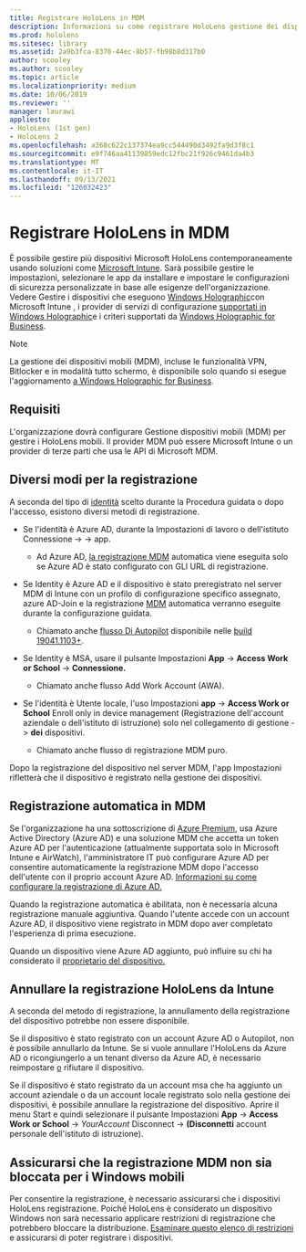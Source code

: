 ```yaml
---
title: Registrare HoloLens in MDM
description: Informazioni su come registrare HoloLens gestione dei dispositivi mobili (MDM) per semplificare la gestione di più dispositivi.
ms.prod: hololens
ms.sitesec: library
ms.assetid: 2a9b3fca-8370-44ec-8b57-fb98b8d317b0
author: scooley
ms.author: scooley
ms.topic: article
ms.localizationpriority: medium
ms.date: 10/06/2019
ms.reviewer: ''
manager: laurawi
appliesto:
- HoloLens (1st gen)
- HoloLens 2
ms.openlocfilehash: a368c622c137374ea9cc544490d3492fa9d3f8c1
ms.sourcegitcommit: e9f746aa41139859edc12fbc21f926c9461da4b3
ms.translationtype: MT
ms.contentlocale: it-IT
ms.lasthandoff: 09/13/2021
ms.locfileid: "126032423"
---
```

# <a name="enroll-hololens-in-mdm"></a>Registrare HoloLens in MDM

È possibile gestire più dispositivi Microsoft HoloLens contemporaneamente usando soluzioni come [Microsoft Intune](/intune/windows-holographic-for-business). Sarà possibile gestire le impostazioni, selezionare le app da installare e impostare le configurazioni di sicurezza personalizzate in base alle esigenze dell'organizzazione. Vedere Gestire i dispositivi che eseguono [Windows Holographic](/intune/windows-holographic-for-business)con Microsoft Intune , i provider di servizi di configurazione [supportati in Windows Holographic](https://msdn.microsoft.com/windows/hardware/commercialize/customize/mdm/configuration-service-provider-reference#hololens)e i criteri supportati da [Windows Holographic for Business](https://msdn.microsoft.com/windows/hardware/commercialize/customize/mdm/policy-configuration-service-provider#hololenspolicies).

> [!NOTE]
> La gestione dei dispositivi mobili (MDM), incluse le funzionalità VPN, Bitlocker e in modalità tutto schermo, è disponibile solo quando si esegue l'aggiornamento [a Windows Holographic for Business](hololens1-upgrade-enterprise.md).

## <a name="requirements"></a>Requisiti

 L'organizzazione dovrà configurare Gestione dispositivi mobili (MDM) per gestire i HoloLens mobili. Il provider MDM può essere Microsoft Intune o un provider di terze parti che usa le API di Microsoft MDM.

## <a name="different-ways-to-enroll"></a>Diversi modi per la registrazione

A seconda del tipo di [identità](hololens-identity.md) scelto durante la Procedura guidata o dopo l'accesso, esistono diversi metodi di registrazione.

- Se l'identità è Azure AD, durante la Impostazioni di lavoro o dell'istituto Connessione  ->    ->   app.
    - Ad Azure AD, [la registrazione MDM](hololens-enroll-mdm.md#auto-enrollment-in-mdm) automatica viene eseguita solo se Azure AD è stato configurato con GLI URL di registrazione.

- Se Identity è Azure AD e il dispositivo è stato preregistrato nel server MDM di Intune con un profilo di configurazione specifico assegnato, azure AD-Join e la registrazione [MDM](hololens-enroll-mdm.md#auto-enrollment-in-mdm) automatica verranno eseguite durante la configurazione guidata.
    - Chiamato anche [flusso Di Autopilot](hololens2-autopilot.md) disponibile nelle [build 19041.1103+](hololens-release-notes.md#windows-holographic-version-2004).


- Se Identity è MSA, usare il pulsante Impostazioni **App**  ->  **Access Work or School**  ->  **Connessione.**
    - Chiamato anche flusso Add Work Account (AWA).
- Se l'identità è Utente locale, l'uso Impostazioni **app**  ->  **Access Work or School** Enroll only in device management (Registrazione dell'account aziendale o dell'istituto di istruzione) solo nel collegamento di gestione  ->  **dei** dispositivi.
    - Chiamato anche flusso di registrazione MDM puro.

Dopo la registrazione del dispositivo nel server MDM, l'app Impostazioni rifletterà che il dispositivo è registrato nella gestione dei dispositivi.

## <a name="auto-enrollment-in-mdm"></a>Registrazione automatica in MDM

Se l'organizzazione ha una sottoscrizione di [Azure Premium](https://azure.microsoft.com/overview/), usa Azure Active Directory (Azure AD) e una soluzione MDM che accetta un token Azure AD per l'autenticazione (attualmente supportata solo in Microsoft Intune e AirWatch), l'amministratore IT può configurare Azure AD per consentire automaticamente la registrazione MDM dopo l'accesso dell'utente con il proprio account Azure AD. [Informazioni su come configurare la registrazione di Azure AD.](/mem/intune/enrollment/windows-enroll#enable-windows-10-automatic-enrollment)

Quando la registrazione automatica è abilitata, non è necessaria alcuna registrazione manuale aggiuntiva. Quando l'utente accede con un account Azure AD, il dispositivo viene registrato in MDM dopo aver completato l'esperienza di prima esecuzione.

Quando un dispositivo viene Azure AD aggiunto, può influire su chi ha considerato il [proprietario del dispositivo.](security-adminless-os.md#device-owner)

## <a name="unenroll-hololens-from-intune"></a>Annullare la registrazione HoloLens da Intune

A seconda del metodo di registrazione, la annullamento della registrazione del dispositivo potrebbe non essere disponibile.

Se il dispositivo è stato registrato con un account Azure AD o Autopilot, non è possibile annullarlo da Intune. Se si vuole annullare l'HoloLens da Azure AD o ricongiungerlo a un tenant diverso da Azure AD, è necessario reimpostare [o](hololens-recovery.md#reset-the-device) rifiutare il dispositivo.

Se il dispositivo è stato registrato da un account msa che ha aggiunto un account aziendale o da un account locale registrato solo nella gestione dei dispositivi, è possibile annullare la registrazione del dispositivo. Aprire il menu Start e quindi selezionare il pulsante Impostazioni **App**  ->  **Access Work or School**  ->  *YourAccount* Disconnect  ->  **(Disconnetti** account personale dell'istituto di istruzione).

## <a name="ensure-that-mdm-enrollment-isnt-blocked-for-windows-devices"></a>Assicurarsi che la registrazione MDM non sia bloccata per i Windows mobili

Per consentire la registrazione, è necessario assicurarsi che i dispositivi HoloLens registrazione. Poiché HoloLens è considerato un dispositivo Windows non sarà necessario applicare restrizioni di registrazione che potrebbero bloccare la distribuzione. [Esaminare questo elenco di restrizioni](/mem/intune/enrollment/enrollment-restrictions-set) e assicurarsi di poter registrare i dispositivi.